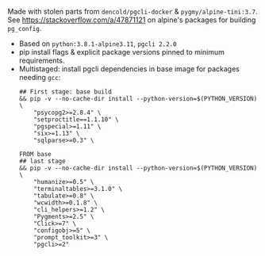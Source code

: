 Made with stolen parts from `dencold/pgcli-docker` & `pygmy/alpine-tini:3.7`.
See https://stackoverflow.com/a/47871121 on alpine's packages for building `pg_config`.

- Based on `python:3.8.1-alpine3.11`, `pgcli 2.2.0`
- pip install flags & explicit package versions pinned to minimum requirements.
- Multistaged: install pgcli dependencies in base image for packages needing `gcc`:
    ```
    ## First stage: base build
    && pip -v --no-cache-dir install --python-version=$(PYTHON_VERSION) \
        "psycopg2>=2.8.4" \
        "setproctitle==1.1.10" \
        "pgspecial>=1.11" \
        "six>=1.13" \
        "sqlparse>=0.3" \

    FROM base
    ## last stage
    && pip -v --no-cache-dir install --python-version=$(PYTHON_VERSION) \
        "humanize>=0.5" \
        "terminaltables>=3.1.0" \
        "tabulate>=0.8" \
        "wcwidth>=0.1.8" \
        "cli_helpers>=1.2" \
        "Pygments>=2.5" \
        "Click>=7" \
        "configobj>=5" \
        "prompt_toolkit>=3" \
        "pgcli>=2"
    ```